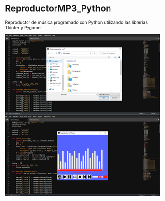 # ReproductorMP3_Python
Reproductor de música programado con Python utilizando las librerías Tkinter y Pygame

<img src="/media/muestra0.png" alt="ejemplo"/>
<img src="/media/Muestra.png" alt="ejemplo"/>
